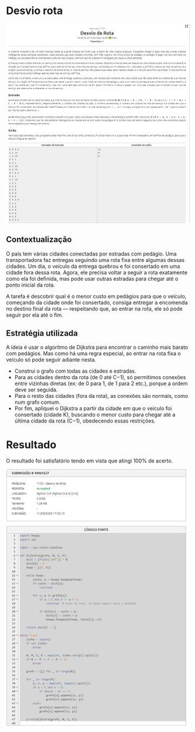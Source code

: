# Desvio rota

![questao_desvio_rota](../../assets\desvio_de_rota\desvio_questao.png)

## Contextualização

O país tem várias cidades conectadas por estradas com pedágio. Uma transportadora faz entregas seguindo uma rota fixa entre algumas dessas cidades. Um dia, o veículo da entrega quebrou e foi consertado em uma cidade fora dessa rota. Agora, ele precisa voltar a seguir a rota exatamente como ela foi definida, mas pode usar outras estradas para chegar até o ponto inicial da rota.

A tarefa é descobrir qual é o menor custo em pedágios para que o veículo, começando da cidade onde foi consertado, consiga entregar a encomenda no destino final da rota — respeitando que, ao entrar na rota, ele só pode seguir por ela até o fim.


## Estratégia utilizada

A ideia é usar o algoritmo de Dijkstra para encontrar o caminho mais barato com pedágios. Mas como há uma regra especial, ao entrar na rota fixa o veículo só pode seguir adiante nesta.

- Construi o grafo com todas as cidades e estradas.
- Para as cidades dentro da rota (de 0 até C−1), só permitimos conexões entre vizinhas diretas (ex: de 0 para 1, de 1 para 2 etc.), porque a ordem deve ser seguida.
- Para o resto das cidades (fora da rota), as conexões são normais, como num grafo comum.
- Por fim, apliquei o Dijkstra a partir da cidade em que o veículo foi consertado (cidade K), buscando o menor custo para chegar até a última cidade da rota (C−1), obedecendo essas restrições. 



# Resultado

O resultado foi satisfatório tendo em vista que atingi 100% de acerto.

![Resultado](../..\assets\desvio_de_rota\desvio_accepted.png)